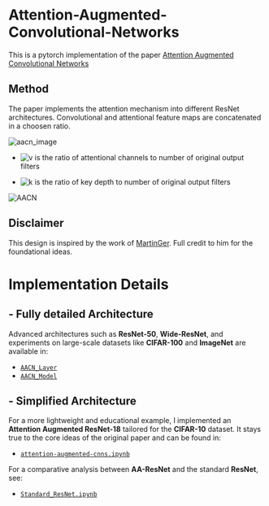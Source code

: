 # Attention-Augmented-Convolutional-Networks
This is a pytorch implementation of the paper [Attention Augmented Convolutional Networks](https://arxiv.org/abs/1904.09925 "Attention Augmented Convolutional Networks")

## Method
The paper implements the attention mechanism into different ResNet architectures. Convolutional and attentional feature maps are concatenated in a choosen ratio.

![aacn_image](https://user-images.githubusercontent.com/19909320/119885192-cd15e900-bf31-11eb-985b-be4e09ac9a4c.png)

*  ![v](https://user-images.githubusercontent.com/19909320/119885127-b40d3800-bf31-11eb-8165-1b12a739179f.png) 
is the ratio of attentional channels to number of original output filters

* ![k](https://user-images.githubusercontent.com/19909320/119885316-f9316a00-bf31-11eb-96e4-97134fc0dfb1.png) 
is the ratio of key depth to number of original output filters

![AACN](https://user-images.githubusercontent.com/19909320/137499701-4cace468-ffa5-4b2e-b15f-14d2ddee4fbf.png)

## Disclaimer

This design is inspired by the work of [MartinGer](https://github.com/MartinGer). Full credit to him for the foundational ideas.

# Implementation Details


## - Fully detailed Architecture

Advanced architectures such as **ResNet-50**, **Wide-ResNet**, and experiments on large-scale datasets like **CIFAR-100** and **ImageNet** are available in: 

- [`AACN_Layer`](#AACN_Layer)  
- [`AACN_Model`](#AACN_Model)

## - Simplified Architecture

For a more lightweight and educational example, I implemented an **Attention Augmented ResNet-18** tailored for the **CIFAR-10** dataset. It stays true to the core ideas of the original paper and can be found in:  


- [`attention-augmented-cnns.ipynb`](#attention-augmented-cnnsipynb)

For a comparative analysis between **AA-ResNet** and the standard **ResNet**, see:

- [`Standard_ResNet.ipynb`](#standard_resnetipynb)



